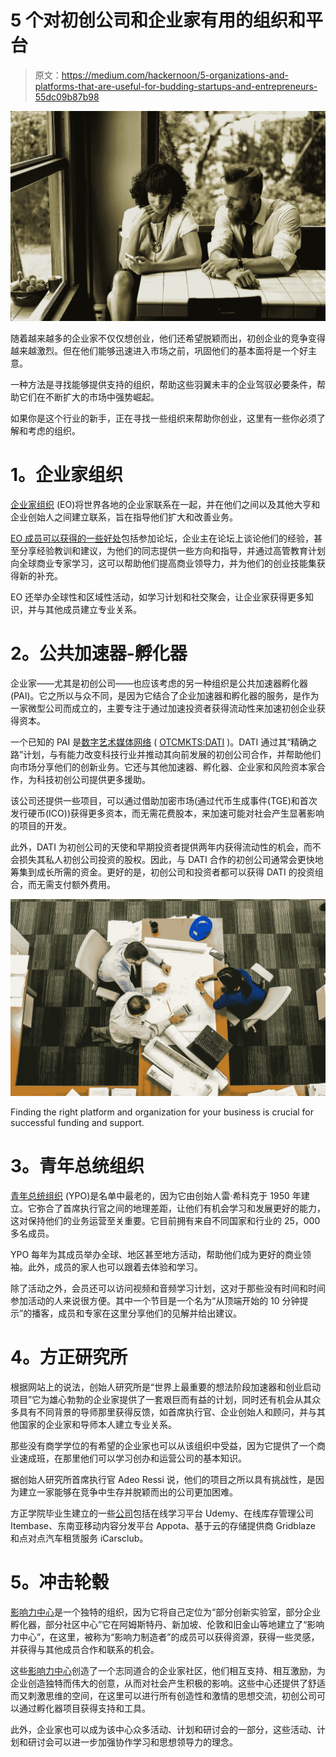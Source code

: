 # 5 个对初创公司和企业家有用的组织和平台

> 原文：<https://medium.com/hackernoon/5-organizations-and-platforms-that-are-useful-for-budding-startups-and-entrepreneurs-55dc09b87b98>

![](img/390d986f0c2775b18f64ab8a29d20c28.png)

随着越来越多的企业家不仅仅想创业，他们还希望脱颖而出，初创企业的竞争变得越来越激烈。但在他们能够迅速进入市场之前，巩固他们的基本面将是一个好主意。

一种方法是寻找能够提供支持的组织，帮助这些羽翼未丰的企业驾驭必要条件，帮助它们在不断扩大的市场中强势崛起。

如果你是这个行业的新手，正在寻找一些组织来帮助你创业，这里有一些你必须了解和考虑的组织。

# **1。企业家组织**

[企业家组织](https://www.eonetwork.org/) (EO)将世界各地的企业家联系在一起，并在他们之间以及其他大亨和企业创始人之间建立联系，旨在指导他们扩大和改善业务。

[EO 成员可以获得的一些好处](https://www.eonetwork.org/why-join/benefits/)包括参加论坛，企业主在论坛上谈论他们的经验，甚至分享经验教训和建议，为他们的同志提供一些方向和指导，并通过高管教育计划向全球商业专家学习，这可以帮助他们提高商业领导力，并为他们的创业技能集获得新的补充。

EO 还举办全球性和区域性活动，如学习计划和社交聚会，让企业家获得更多知识，并与其他成员建立专业关系。

# **2。公共加速器-孵化器**

企业家——尤其是初创公司——也应该考虑的另一种组织是公共加速器孵化器(PAI)。它之所以与众不同，是因为它结合了企业加速器和孵化器的服务，是作为一家微型公司而成立的，主要专注于通过加速投资者获得流动性来加速初创企业获得资本。

一个已知的 PAI 是[数字艺术媒体网络](http://digitalartsmedianetwork.com/) ( [OTCMKTS:DATI](https://finance.google.com/finance?q=OTCMKTS%3ADATI) )。DATI 通过其“精确之路”计划，与有能力改变科技行业并推动其向前发展的初创公司合作，并帮助他们向市场分享他们的创新业务。它还与其他加速器、孵化器、企业家和风险资本家合作，为科技初创公司提供更多援助。

该公司还提供一些项目，可以通过借助加密市场(通过代币生成事件(TGE)和首次发行硬币(ICO))获得更多资本，而无需花费股本，来加速可能对社会产生显著影响的项目的开发。

此外，DATI 为初创公司的天使和早期投资者提供两年内获得流动性的机会，而不会损失其私人初创公司投资的股权。因此，与 DATI 合作的初创公司通常会更快地筹集到成长所需的资金。更好的是，初创公司和投资者都可以获得 DATI 的投资组合，而无需支付额外费用。

![](img/52f75aeac19e14d9e0197d233340b075.png)

Finding the right platform and organization for your business is crucial for successful funding and support.

# **3。青年总统组织**

[青年总统组织](https://www.ypo.org/) (YPO)是名单中最老的，因为它由创始人雷·希科克于 1950 年建立。它弥合了首席执行官之间的地理差距，让他们有机会学习和发展更好的能力，这对保持他们的业务运营至关重要。它目前拥有来自不同国家和行业的 25，000 多名成员。

YPO 每年为其成员举办全球、地区甚至地方活动，帮助他们成为更好的商业领袖。此外，成员的家人也可以跟着去体验和学习。

除了活动之外，会员还可以访问视频和音频学习计划，这对于那些没有时间和时间参加活动的人来说很方便。其中一个节目是一个名为“从顶端开始的 10 分钟提示”的播客，成员和专家在这里分享他们的见解并给出建议。

# **4。方正研究所**

根据网站上的说法，创始人研究所是“世界上最重要的想法阶段加速器和创业启动项目”它为雄心勃勃的企业家提供了一套艰巨而有益的计划，同时还有机会从其众多具有不同背景的导师那里获得反馈，如首席执行官、企业创始人和顾问，并与其他国家的企业家和导师本人建立专业关系。

那些没有商学学位的有希望的企业家也可以从该组织中受益，因为它提供了一个商业速成班，在那里他们可以学习创办和运营公司的基本知识。

据创始人研究所首席执行官 Adeo Ressi 说，他们的项目之所以具有挑战性，是因为建立一家能够在竞争中生存并脱颖而出的公司更加困难。

方正学院毕业生建立的一些[公司](https://fi.co/graduates)包括在线学习平台 Udemy、在线库存管理公司 Itembase、东南亚移动内容分发平台 Appota、基于云的存储提供商 Gridblaze 和点对点汽车租赁服务 iCarsclub。

# **5。冲击轮毂**

[影响力中心](http://www.impacthub.net/what-is-impact-hub/)是一个独特的组织，因为它将自己定位为“部分创新实验室，部分企业孵化器，部分社区中心”它在阿姆斯特丹、新加坡、伦敦和旧金山等地建立了“影响力中心”，在这里，被称为“影响力制造者”的成员可以获得资源，获得一些灵感，并获得与其他成员合作和联系的机会。

这些[影响力中心](http://www.impacthub.net/inside-impact-hub/)创造了一个志同道合的企业家社区，他们相互支持、相互激励，为企业创造独特而伟大的创意，从而对社会产生积极的影响。这些中心还提供了舒适而又刺激思维的空间，在这里可以进行所有创造性和激情的思想交流，初创公司可以通过孵化器项目获得支持和工具。

此外，企业家也可以成为该中心众多活动、计划和研讨会的一部分，这些活动、计划和研讨会可以进一步加强协作学习和思想领导力的理念。